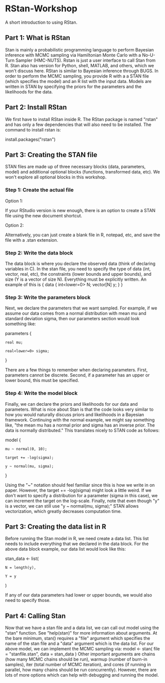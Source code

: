 # RStan-Workshop
A short introduction to using RStan.

## Part 1: What is RStan
Stan is mainly a probabilistic programming language to perform Bayesian inference with MCMC sampling via Hamiltonian Monte Carlo with a No-U-Turn Sampler (HMC-NUTS). Rstan is just a user interface to call Stan from R. Stan also has version for Python, shell, MATLAB, and others, which we won't discuss here. RStan is similar to Bayesian inference through BUGS. In order to perform the MCMC sampling, you provide R with a a STAN file (which specifies the model) and an R list with the input data. Models are written in STAN by specifying the priors for the parameters and the likelihoods for the data.

## Part 2: Install RStan

We first have to install RStan inside R. The RStan package is named "rstan" and has only a few dependencies that will also need to be installed. The command to install rstan is:

  install.packages("rstan")

## Part 3: Creating the STAN file
STAN files are made up of three necessary blocks (data, parameters, model) and additional optional blocks (functions, transformed data, etc). We won't explore all optional blocks in this workshop.

### Step 1: Create the actual file
Option 1:

  If your RStudio version is new enough, there is an option to create a STAN file using the new document shortcut.
  
  
Option 2:

  Alternatively, you can just create a blank file in R, notepad, etc, and save the file with a .stan extension.

### Step 2: Write the data block
The data block is where you declare the observed data (think of declaring variables in C). In the stan file, you need to specify the type of data (int, vector, real, etc), the constraints (lower bounds and upper bounds), and size (Y is a vector of size N). Everything must be explicitly written. An example of this is 
{
  data {
    int<lower=0> N;
    vector[N] y;
  }
}
### Step 3: Write the parameters block
Next, we declare the parameters that we want sampled. For example, if we assume our data comes from a normal distribution with mean mu and standard deviation sigma, then our parameters section would look something like: 

  parameters {
  
    real mu;
    
    real<lower=0> sigma;
    
  }
  
There are a few things to remember when declaring parameters. First, parameters cannot be discrete. Second, if a parameter has an upper or lower bound, this must be specified.

### Step 4: Write the model block
Finally, we can declare the priors and likelihoods for our data and parameters. What is nice about Stan is that the code looks very similar to how you would naturally discuss priors and likelihoods in a Bayesian framework. Continuing with the normal example, we might say something like, "the mean mu has a normal prior and sigma has an inverse prior. The data is normally distributed." This translates nicely to STAN code as follows: 

  model {
  
    mu ~ normal(0, 10);
    
    target += -log(sigma);
    
    y ~ normal(mu, sigma);
    
  }
  
Using the "~" notation should feel familiar since this is how we write in on paper. However, the target += -log(sigma) might look a little weird. If we don't want to specify a distribution for a parameter (sigma in this case), we can increment the target on the log-scale. Finally, note that even though "y" is a vector, we can still use "y ~ normal(mu, sigma);" STAN allows vectorization, which greatly decreases computation time.


## Part 3: Creating the data list in R
Before running the Stan model in R, we need create a data list. This list needs to include everything that we declared in the data block. For the above data block example, our data list would look like this:

  stan_data <- list(
  
    N = length(y),
    
    Y = y
    
  )
  
If any of our data parameters had lower or upper bounds, we would also need to specify those.

## Part 4: Calling Stan
Now that we have a stan file and a data list, we can call out model using the "stan" function. See "help(stan)" for more information about arguments. At the bare minimum, stan() requires a "file" argument which specifies the name of the stan file and a "data" argument which is the data list. For our above model, we can implement the MCMC sampling via:
  model <- stan(
    file = "stanfile.stan",
    data = stan_data
  )
Other important arguments are chains (how many MCMC chains should be run), warmup (number of burn-in samples), iter (total number of MCMC iteration), and cores (if running in parallel, how many chains should be run concurrently). However, there are lots of more options which can help with debugging and running the model.


